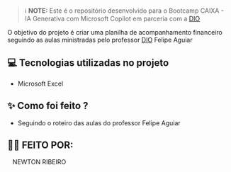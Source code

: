 
 > ℹ️ **NOTE:** Este é o repositório desenvolvido para o Bootcamp CAIXA - IA Generativa com Microsoft Copilot em parceria com a [DIO](https://dio.me)

O objetivo do projeto é criar uma planilha de acompanhamento financeiro seguindo as aulas ministradas pelo professor [DIO](https://dio.me) Felipe Aguiar

## 💻 Tecnologias utilizadas no projeto

- Microsoft Excel 

## ✨ Como foi feito ?
- Seguindo o roteiro das aulas do professor Felipe Aguiar

## 👨‍💻 FEITO POR:

<p>
    <p>&nbsp&nbsp&nbspNEWTON RIBEIRO<br>
    &nbsp&nbsp&nbsp
<br/><br/>
<p>
